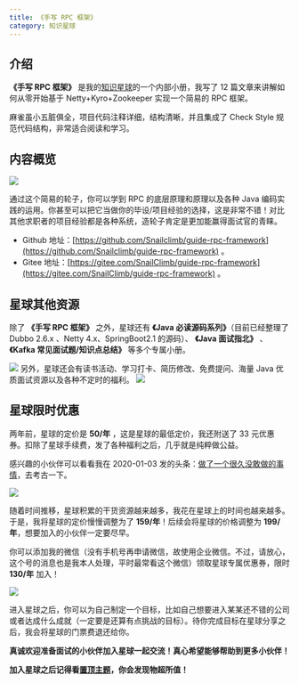 ```yaml
---
title: 《手写 RPC 框架》
category: 知识星球
---
```


## 介绍

**《手写 RPC 框架》** 是我的[知识星球](../about-the-author/zhishixingqiu-two-years.md)的一个内部小册，我写了 12 篇文章来讲解如何从零开始基于 Netty+Kyro+Zookeeper 实现一个简易的 RPC 框架。

麻雀虽小五脏俱全，项目代码注释详细，结构清晰，并且集成了 Check Style 规范代码结构，非常适合阅读和学习。

## 内容概览

![](https://guide-blog-images.oss-cn-shenzhen.aliyuncs.com/github/javaguide/image-20220308100605485.png)

通过这个简易的轮子，你可以学到 RPC 的底层原理和原理以及各种 Java 编码实践的运用。你甚至可以把它当做你的毕设/项目经验的选择，这是非常不错！对比其他求职者的项目经验都是各种系统，造轮子肯定是更加能赢得面试官的青睐。

- Github 地址：[https://github.com/Snailclimb/guide-rpc-framework](https://github.com/Snailclimb/guide-rpc-framework) 。
- Gitee 地址：[https://gitee.com/SnailClimb/guide-rpc-framework](https://gitee.com/SnailClimb/guide-rpc-framework) 。

## 星球其他资源
除了 **《手写 RPC 框架》** 之外，星球还有 **《Java 必读源码系列》**（目前已经整理了 Dubbo 2.6.x 、Netty 4.x、SpringBoot2.1 的源码）、 **《Java 面试指北》** 、**《Kafka 常见面试题/知识点总结》** 等多个专属小册。

![](https://guide-blog-images.oss-cn-shenzhen.aliyuncs.com/xingqiu/image-20220316200015412.png)
另外，星球还会有读书活动、学习打卡、简历修改、免费提问、海量 Java 优质面试资源以及各种不定时的福利。
![](https://guide-blog-images.oss-cn-shenzhen.aliyuncs.com/xingqiu/image-20220304124333119.png)

## 星球限时优惠

两年前，星球的定价是 **50/年** ，这是星球的最低定价，我还附送了 33 元优惠券。扣除了星球手续费，发了各种福利之后，几乎就是纯粹做公益。

感兴趣的小伙伴可以看看我在 2020-01-03 发的头条：[做了一个很久没敢做的事情](https://mp.weixin.qq.com/s?__biz=Mzg2OTA0Njk0OA==&mid=2247486049&idx=1&sn=e0161b409e8f164251bdaa0c83a476bc&chksm=cea245aaf9d5ccbcafdb95a546d959508814085620aabdbb4385c4b8cea6e50bf157c3697041&token=1614894361&lang=zh_CN#rd)，去考古一下。

![](https://guide-blog-images.oss-cn-shenzhen.aliyuncs.com/xingqiu/image-20220311203414600.png)

随着时间推移，星球积累的干货资源越来越多，我花在星球上的时间也越来越多。于是，我将星球的定价慢慢调整为了 **159/年**！后续会将星球的价格调整为 **199/年**，想要加入的小伙伴一定要尽早。

你可以添加我的微信（没有手机号再申请微信，故使用企业微信。不过，请放心，这个号的消息也是我本人处理，平时最常看这个微信）领取星球专属优惠券，限时 **130/年** 加入！

![](https://guide-blog-images.oss-cn-shenzhen.aliyuncs.com/github/javaguide/IMG_3007.jpg)

进入星球之后，你可以为自己制定一个目标，比如自己想要进入某某还不错的公司或者达成什么成就（一定要是还算有点挑战的目标）。待你完成目标在星球分享之后，我会将星球的门票费退还给你。

**真诚欢迎准备面试的小伙伴加入星球一起交流！真心希望能够帮助到更多小伙伴！**

**加入星球之后记得看[置顶主题](https://t.zsxq.com/04iiiAqf6)，你会发现物超所值！**











